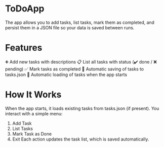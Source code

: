 # ToDoApp
The app allows you to add tasks, list tasks, mark them as completed, and persist them in a JSON file so your data is saved between runs.
# Features
➕ Add new tasks with descriptions
📋 List all tasks with status (✔️ done / ❌ pending)
✅ Mark tasks as completed
💾 Automatic saving of tasks to tasks.json
🔄 Automatic loading of tasks when the app starts
# How It Works
When the app starts, it loads existing tasks from tasks.json (if present).
You interact with a simple menu:
1. Add Task
2. List Tasks
3. Mark Task as Done
4. Exit
Each action updates the task list, which is saved automatically.
